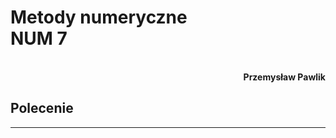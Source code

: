 # **Metody numeryczne** <br/> **NUM 7**
<br>
<div style="text-align: right"><b>Przemysław Pawlik</b></div>

## **Polecenie**


----------
<br>


